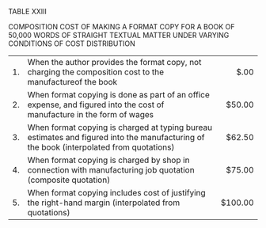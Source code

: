 TABLE XXIII 

COMPOSITION COST OF MAKING A FORMAT COPY FOR A BOOK OF 50,000 WORDS OF 
STRAIGHT TEXTUAL MATTER UNDER VARYING CONDITIONS OF COST DISTRIBUTION 

<table>
  <tbody>
    <tr>
      <td>1.</td>
      <td>When the author provides the format copy, not charging the composition cost to the manufactureof the book</td>
      <td style="text-align: right">$.00</td>
    </tr>
    <tr>
      <td>2.</td>
      <td>When format copying is done as part of an office expense, and figured into the cost of manufacture in the form of wages</td>
      <td style="text-align: right">$50.00</td>
    </tr>
    <tr>
      <td>3.</td>
      <td>When format copying is charged at typing bureau estimates and figured into the manufacturing of the book (interpolated from quotations)</td>
      <td style="text-align: right">$62.50</td>
    </tr>
    <tr>
      <td>4.</td>
      <td>When format copying is charged by shop in connection with manufacturing job quotation (composite quotation)</td>
      <td style="text-align: right">$75.00</td>
    </tr>
    <tr>
      <td>5.</td>
      <td>When format copying includes cost of justifying the right-hand margin (interpolated from quotations)</td>
      <td style="text-align: right">$100.00</td>
    </tr>
  </tbody>
</table>
